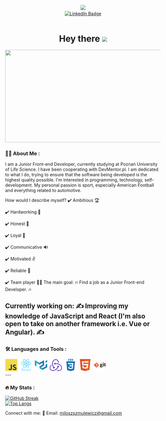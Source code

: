 <div id="header" align="center">
  <img src="https://media.giphy.com/media/M9gbBd9nbDrOTu1Mqx/giphy.gif" width="150"/>
</div>
<div id="badges"  align="center" >
  <a href="https://www.linkedin.com/in/mi%C5%82osz-szmulewicz-2ab7711bb/">
    <img src="https://img.shields.io/badge/LinkedIn-blue?style=for-the-badge&logo=linkedin&logoColor=white" alt="LinkedIn Badge"/>
  </a>
</div>
<div align="center">
 <img src="https://komarev.com/ghpvc/?username=Szmulewicz&style=flat-square&color=blue" alt=""/>
</div>

<h1 align="center">
  Hey there
  <img src="https://media.giphy.com/media/hvRJCLFzcasrR4ia7z/giphy.gif" width="30px" />
</h1>
<div align="center">
  <img src="https://media.giphy.com/media/dWesBcTLavkZuG35MI/giphy.gif" width="600" height="300"/>
</div>


### :man_technologist: About Me :
I am a Junior Front-end Developer, currently studying at Poznań University of Life Science. I have been cooperating with DevMentor.pl. I am dedicated to what I do, trying to ensure that the software being developed is the highest quality possible. 
I'm interested in programming, technology, self-development. My personal passion is sport, especially American Football and everything related to automotive.

How would I describe myself?
✔️ Ambitious 🏆

✔️ Hardworking 💪

✔️ Honest 🧠

✔️ Loyal 🦮

✔️ Communicative 🔊

✔️ Motivated ✌️

✔️ Reliable 🤝

✔️ Team player 🤜🤛
The main goal:
🔥 Find a job as a Junior Front-end Developer. 🔥

Currently working on:
✍️ Improving my knowledge of JavaScript and React (I'm also open to take on another framework i.e. Vue or Angular). ✍️
---

### :hammer_and_wrench: Languages and Tools :
<div>
  <img src="https://github.com/devicons/devicon/blob/master/icons/javascript/javascript-original.svg" title="JavaScript" alt="JavScripta" width="40" height="40"/>&nbsp;
  <img src="https://github.com/devicons/devicon/blob/master/icons/react/react-original-wordmark.svg" title="React" alt="React" width="40" height="40"/>&nbsp;
  <img src="https://github.com/devicons/devicon/blob/master/icons/materialui/materialui-original.svg" title="Material UI" alt="Material UI" width="40" height="40"/>&nbsp;
  <img src="https://github.com/devicons/devicon/blob/master/icons/redux/redux-original.svg" title="Redux" alt="Redux " width="40" height="40"/>&nbsp;
  <img src="https://github.com/devicons/devicon/blob/master/icons/css3/css3-plain-wordmark.svg"  title="CSS3" alt="CSS" width="40" height="40"/>&nbsp;
  <img src="https://github.com/devicons/devicon/blob/master/icons/html5/html5-original.svg" title="HTML5" alt="HTML" width="40" height="40"/>&nbsp;
  <img src="https://github.com/devicons/devicon/blob/master/icons/git/git-original-wordmark.svg" title="Git" **alt="Git" width="40" height="40"/>
</div>
---

### :fire: My Stats :
[![GitHub Streak](http://github-readme-streak-stats.herokuapp.com?user=Szmulewicz&theme=dark&background=000000)](https://git.io/streak-stats)
</br>
[![Top Langs](https://github-readme-stats.vercel.app/api/top-langs/?username=Szmulewicz&layout=compact&theme=vision-friendly-dark)](https://github.com/anuraghazra/github-readme-stats)






Connect with me:
📧 Email: miloszszmulewicz@gmail.com

